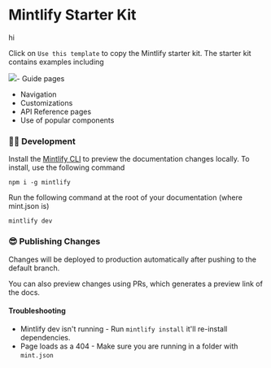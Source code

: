 # Mintlify Starter Kit

hi

Click on `Use this template` to copy the Mintlify starter kit. The starter kit contains examples including

![](https://kjfwgvfceqvbwpxdpzhy.supabase.co/storage/v1/object/public/user-uploads/0d2a1d5a-a5e5-4bad-b8aa-2e2e54b57a71/f3d3ad4a-2d3e-4566-8f57-c27a597c4507-Screenshot%202023-11-08%20at%2011.32.07.png)- Guide pages
- Navigation
- Customizations
- API Reference pages
- Use of popular components

### 👩‍💻 Development

Install the [Mintlify CLI](https://www.npmjs.com/package/mintlify) to preview the documentation changes locally. To install, use the following command

```
npm i -g mintlify
```

Run the following command at the root of your documentation (where mint.json is)

```
mintlify dev
```

### 😎 Publishing Changes

Changes will be deployed to production automatically after pushing to the default branch.

You can also preview changes using PRs, which generates a preview link of the docs.

#### Troubleshooting

- Mintlify dev isn't running - Run `mintlify install` it'll re-install dependencies.
- Page loads as a 404 - Make sure you are running in a folder with `mint.json`